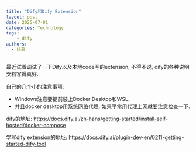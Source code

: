```yaml
---
title: "Dify和Dify Extension"
layout: post
date: 2025-07-01
categories: Technology
tags:
    - dify
authors: 
  - 桃慕
---
```



最近试着调试了一下Dify以及本地code写的extension, 不得不说, dify的各种说明文档写得真好. 

自己的几个小的注意事项:
- Windows注意要提前装上Docker Desktop和WSL. 
- 并且docker desktop用系统网络代理. 如果平常用代理上网就要注意检查一下. 


dify的地址: 
https://docs.dify.ai/zh-hans/getting-started/install-self-hosted/docker-compose

学写dify extension的地址:
https://docs.dify.ai/plugin-dev-en/0211-getting-started-dify-tool